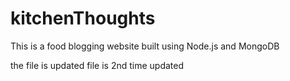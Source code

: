 # kitchenThoughts
This is a food blogging website built using Node.js and MongoDB


the file is updated
file is 2nd time updated


